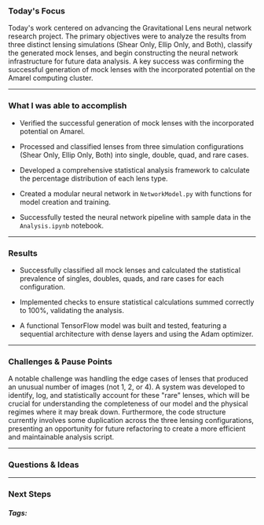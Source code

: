 ### Today's Focus

Today's work centered on advancing the Gravitational Lens neural network research project. The primary objectives were to analyze the results from three distinct lensing simulations (Shear Only, Ellip Only, and Both), classify the generated mock lenses, and begin constructing the neural network infrastructure for future data analysis. A key success was confirming the successful generation of mock lenses with the incorporated potential on the Amarel computing cluster.
***
### What I was able to accomplish

- Verified the successful generation of mock lenses with the incorporated potential on Amarel.
    
- Processed and classified lenses from three simulation configurations (Shear Only, Ellip Only, Both) into single, double, quad, and rare cases.
    
- Developed a comprehensive statistical analysis framework to calculate the percentage distribution of each lens type.
    
- Created a modular neural network in `NetworkModel.py` with functions for model creation and training.
    
- Successfully tested the neural network pipeline with sample data in the `Analysis.ipynb` notebook.
***
### Results

- Successfully classified all mock lenses and calculated the statistical prevalence of singles, doubles, quads, and rare cases for each configuration.
    
- Implemented checks to ensure statistical calculations summed correctly to 100%, validating the analysis.
    
- A functional TensorFlow model was built and tested, featuring a sequential architecture with dense layers and using the Adam optimizer.
***
### Challenges & Pause Points

A notable challenge was handling the edge cases of lenses that produced an unusual number of images (not 1, 2, or 4). A system was developed to identify, log, and statistically account for these "rare" lenses, which will be crucial for understanding the completeness of our model and the physical regimes where it may break down. Furthermore, the code structure currently involves some duplication across the three lensing configurations, presenting an opportunity for future refactoring to create a more efficient and maintainable analysis script.
***
### Questions & Ideas

***
### Next Steps

##### Tags:





